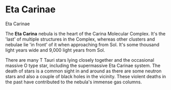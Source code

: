 # Eta Carinae
Eta Carinae
 		 	 

The **Eta Carina** nebula is the heart of the Carina Molecular Complex. It's the 'last' of multiple structures in the Complex, whereas other clusters and nebulae lie 'in front' of it when approaching from Sol. It's some thousand light years wide and 9,000 light years from Sol.

There are many T Tauri stars lying closely together and the occasional massive O type star, including the supermassive Eta Carinae system. The death of stars is a common sight in and around as there are some neutron stars and also a couple of black holes in the vicinity. These violent deaths in the past have contributed to the nebula's immense gas columns.